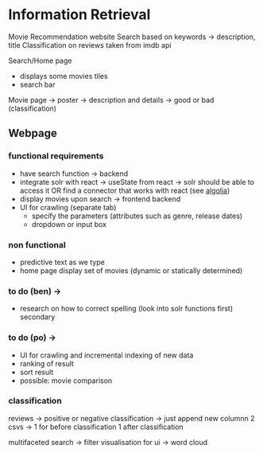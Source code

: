 # Information Retrieval
Movie Recommendation website
Search based on keywords -> description, title 
Classification on reviews taken from imdb api 

Search/Home page
- displays some movies tiles
- search bar

Movie page
-> poster
-> description and details
-> good or bad (classification)

## Webpage
### functional requirements
- have search function -> backend
- integrate solr with react -> useState from react -> solr should be able to access it OR find a connector that works with react (see [algolia](https://blog.openreplay.com/full-text-search-in-react-with-algolia-and-firestore/))
- display movies upon search -> frontend backend
- UI for crawling (separate tab)
    - specify the parameters (attributes such as genre, release dates)
    - dropdown or input box

### non functional
- predictive text as we type
- home page display set of movies (dynamic or statically determined)

### to do (ben) -> 
- research on how to correct spelling (look into solr functions first) secondary

### to do (po) -> 
- UI for crawling and incremental indexing of new data
- ranking of result
- sort result
- possible: movie comparison


### classification
reviews -> positive or negative
classification -> just append new columnn
2 csvs -> 1 for before classification 1 after classification

multifaceted search -> filter
visualisation for ui -> word cloud